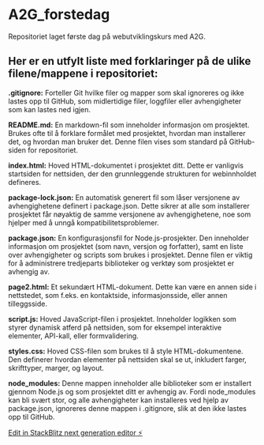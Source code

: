 # A2G_forstedag
Repositoriet laget første dag på webutviklingskurs med A2G.

## Her er en utfylt liste med forklaringer på de ulike filene/mappene i repositoriet:
<b>.gitignore:</b> 
Forteller Git hvilke filer og mapper som skal ignoreres og ikke lastes opp til GitHub, som midlertidige filer, loggfiler eller avhengigheter som kan lastes ned igjen.

<b>README.md:</b> 
En markdown-fil som inneholder informasjon om prosjektet. Brukes ofte til å forklare formålet med prosjektet, hvordan man installerer det, og hvordan man bruker det. Denne filen vises som standard på GitHub-siden for repositoriet.

<b>index.html:</b> 
Hoved HTML-dokumentet i prosjektet ditt. Dette er vanligvis startsiden for nettsiden, der den grunnleggende strukturen for webinnholdet defineres.

<b>package-lock.json:</b> 
En automatisk generert fil som låser versjonene av avhengighetene definert i package.json. Dette sikrer at alle som installerer prosjektet får nøyaktig de samme versjonene av avhengighetene, noe som hjelper med å unngå kompatibilitetsproblemer.

<b>package.json:</b> 
En konfigurasjonsfil for Node.js-prosjekter. Den inneholder informasjon om prosjektet (som navn, versjon og forfatter), samt en liste over avhengigheter og scripts som brukes i prosjektet. Denne filen er viktig for å administrere tredjeparts biblioteker og verktøy som prosjektet er avhengig av.

<b>page2.html:</b> 
Et sekundært HTML-dokument. Dette kan være en annen side i nettstedet, som f.eks. en kontaktside, informasjonsside, eller annen tilleggsside.

<b>script.js:</b> 
Hoved JavaScript-filen i prosjektet. Inneholder logikken som styrer dynamisk atferd på nettsiden, som for eksempel interaktive elementer, API-kall, eller formvalidering.

<b>styles.css:</b> 
Hoved CSS-filen som brukes til å style HTML-dokumentene. Den definerer hvordan elementer på nettsiden skal se ut, inkludert farger, skrifttyper, marger, og layout.

<b>node_modules:</b> Denne mappen inneholder alle biblioteker som er installert gjennom Node.js og som prosjektet ditt er avhengig av. Fordi node_modules kan bli svært stor, og alle avhengigheter kan installeres ved hjelp av package.json, ignoreres denne mappen i .gitignore, slik at den ikke lastes opp til GitHub.

[Edit in StackBlitz next generation editor ⚡️](https://stackblitz.com/~/github.com/JulieKodehode/A2G_forstedag)
